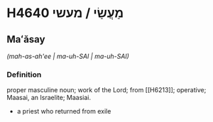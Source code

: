 # H4640 מַעֲשַׂי / מעשי

## Maʻăsay

_(mah-as-ah'ee | ma-uh-SAI | ma-uh-SAI)_

### Definition

proper masculine noun; work of the Lord; from [[H6213]]; operative; Maasai, an Israelite; Maasiai.

- a priest who returned from exile
